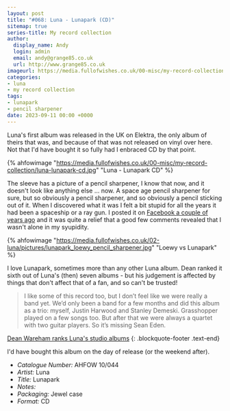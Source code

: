 ```yaml
---
layout: post
title: "#068: Luna - Lunapark (CD)"
sitemap: true
series-title: My record collection
author:
  display_name: Andy
  login: admin
  email: andy@grange85.co.uk
  url: http://www.grange85.co.uk
imageurl: https://media.fullofwishes.co.uk/00-misc/my-record-collection/luna-lunapark-cd.jpg?eee
categories:
- luna
- my record collection
tags:
- lunapark
- pencil sharpener
date: 2023-09-11 00:00 +0000
---
```

Luna's first album was released in the UK on Elektra, the only album of theirs that was, and because of that was not released on vinyl over here. Not that I'd have bought it so fully had I enbraced CD by that point.

{% ahfowimage "https://media.fullofwishes.co.uk/00-misc/my-record-collection/luna-lunapark-cd.jpg" "Luna - Lunapark CD" %}

The sleeve has a picture of a pencil sharpener,  I know that now, and it doesn't look like anything else ... now. A space age pencil sharpener for sure, but so obviously a pencil sharpener, and so obviously a pencil sticking out of it. When I discovered what it was I felt a bit stupid for all the years it had been a spaceship or a ray gun. I posted it on [Facebook a couple of years ago](https://www.facebook.com/fullofwishes/photos/a.124150591490/10157924998001491/?paipv=0&eav=AfZDMHVNWHbaIDbZJRbuhoCWlicJz_f-Ih23a4VRlIEu3zDbXP81BYVsdY5RpcKKLD4) and it was quite a relief that a good few comments revealed that I wasn't alone in my syupidity.

{% ahfowimage "https://media.fullofwishes.co.uk/02-luna/pictures/lunapark_loewy_pencil_sharpener.jpg" "Loewy vs Lunapark" %}

I love Lunapark, sometimes more than any other Luna album. Dean ranked it sixth out of Luna's (then) seven albums - but his judgement is affected by things that don't affect that of a fan, and so can't be trusted!

> I like some of this record too, but I don’t feel like we were really a band yet. We’d only been a band for a few months and did this album as a trio: myself, Justin Harwood and Stanley Demeski. Grasshopper played on a few songs too. But after that we were always a quartet with two guitar players. So it’s missing Sean Eden.

[Dean Wareham ranks Luna's studio albums](/2016/05/12/dean-wareham-ranks-lunas-studio-albums/)
{: .blockquote-footer .text-end}


I'd have bought this album on the day of release (or the weekend after).

 - *Catalogue Number:* AHFOW 10/044
 - *Artist:* Luna
 - *Title:* Lunapark
 - *Notes:* 
 - *Packaging:* Jewel case
 - *Format:* CD

